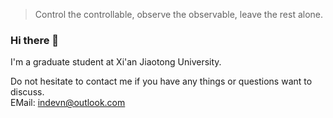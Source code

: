 <!--  [![indevn's GitHub stats](https://github-readme-stats.vercel.app/api?username=indevn&theme=graywhite&show_icons=true)](https://github.com/anuraghazra/github-readme-stats)  -->

> Control the controllable, observe the observable, leave the rest alone. 

<!-- ![Metrics](https://metrics.lecoq.io/indevn?template=classic&base.activity=0&base.community=0&base.repositories=0&base.metadata=0&activity=1&stars=1&base=header%2C%20activity%2C%20community%2C%20repositories%2C%20metadata&base.indepth=false&base.hireable=false&base.skip=false&stars=false&stars.limit=2&activity=false&activity.limit=5&activity.load=300&activity.days=14&activity.visibility=all&activity.timestamps=false&activity.filter=all&config.timezone=Asia%2FShanghai&config.display=large) -->

### Hi there 👋  
I'm a graduate student at Xi'an Jiaotong University.  
<!--I'm currently learning C++ and Computer Graphics (Rendering).  
For more information about me, see my *[about page](https://www.indevn.com/about/)*.    -->
Do not hesitate to contact me if you have any things or questions want to discuss.  
EMail: [indevn@outlook.com](mailto:indevn@outlook.com) 
